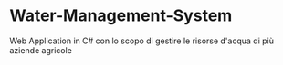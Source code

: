 # Water-Management-System
Web Application in C# con lo scopo di gestire le risorse d'acqua di più aziende agricole

